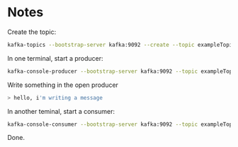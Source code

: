 # Notes

Create the topic:

```bash
kafka-topics --bootstrap-server kafka:9092 --create --topic exampleTopic --partitions 1 --replication-factor 1
```

In one terminal, start a producer:

```bash
kafka-console-producer --bootstrap-server kafka:9092 --topic exampleTopic
```

Write something in the open producer

```bash
> hello, i'm writing a message
```

In another teminal, start a consumer:

```bash
kafka-console-consumer --bootstrap-server kafka:9092 --topic exampleTopic --from-beginning
```

Done.

